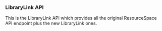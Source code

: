 ### LibraryLink API

This is the LibraryLink API which provides all the original ResourceSpace API endpoint plus the new LibraryLink ones.
